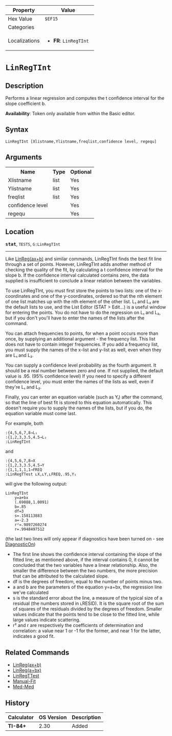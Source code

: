 | Property      | Value |
|---------------|-------|
| Hex Value     | `$EF15`|
| Categories    | <ul></ul> |
| Localizations | <ul><li><b>FR</b>: `LinRegTInt `</li></ul> |

# `LinRegTInt `

## Description
Performs a linear regression and computes the t confidence interval for the slope coefficient b.


<b>Availability</b>: Token only available from within the Basic editor.

## Syntax
`LinRegTInt [Xlistname,Ylistname,freqlist,confidence level, regequ]`

## Arguments
<table>
<tr><th>Name</th><th>Type</th><th>Optional</th></tr>

<tr><td>Xlistname</td><td>list</td><td>Yes</td></tr>

<tr><td>Ylistname</td><td>list</td><td>Yes</td></tr>

<tr><td>freqlist</td><td>list</td><td>Yes</td></tr>

<tr><td>confidence level</td><td></td><td>Yes</td></tr>

<tr><td>regequ</td><td></td><td>Yes</td></tr>

</table>

## Location
<tt><kbd><b>stat</b></kbd></tt>, `TESTS`, `G:LinRegTInt`
<hr>

Like [LinReg(ax+b)](linreg-ax-b) and similar commands, LinRegTInt finds the best fit line through a set of points. However, LinRegTInt adds another method of checking the quality of the fit, by calculating a t confidence interval for the slope b. If the confidence interval calculated contains zero, the data supplied is insufficient to conclude a linear relation between the variables.

To use LinRegTInt, you must first store the points to two lists: one of the x-coordinates and one of the y-coordinates, ordered so that the nth element of one list matches up with the nth element of the other list. L₁ and L₂ are the default lists to use, and the List Editor (STAT > Edit…) is a useful window for entering the points. You do not have to do the regression on L₁ and L₂, but if you don't you'll have to enter the names of the lists after the command.

You can attach frequencies to points, for when a point occurs more than once, by supplying an additional argument - the frequency list. This list does not have to contain integer frequencies. If you add a frequency list, you must supply the names of the x-list and y-list as well, even when they are L₁ and L₂.

You can supply a confidence level probability as the fourth argument. It should be a real number between zero and one. If not supplied, the default value is .95. (95% confidence level) If you need to specify a different confidence level, you must enter the names of the lists as well, even if they're L₁ and L₂.

Finally, you can enter an equation variable (such as Y₁) after the command, so that the line of best fit is stored to this equation automatically. This doesn't require you to supply the names of the lists, but if you do, the equation variable must come last.

For example, both

```ti-basic
:{4,5,6,7,8→L₁
:{1,2,3,3.5,4.5→L₂
:LinRegTInt
```

and

```ti-basic
:{4,5,6,7,8→X
:{1,2,3,3.5,4.5→Y
:{1,1,1,1,1→FREQ
:LinRegTTest ʟX,ʟY,ʟFREQ,.95,Y₁
```

will give the following output:

```ti-basic
LinRegTInt
    y=a+bx
    (.69088,1.0091)
    b=.85
    df=3
    s=.158113883
    a=-2.3
    r²=.9897260274
    r=.9948497512
```

(the last two lines will only appear if diagnostics have been turned on - see [DiagnosticOn](DiagnosticOn.md))

*   The first line shows the confidence interval containing the slope of the fitted line; as mentioned above, if the interval contains 0, it cannot be concluded that the two variables have a linear relationship. Also, the smaller the difference between the two numbers, the more precision that can be attributed to the calculated slope.
*   df is the degrees of freedom, equal to the number of points minus two.
*   a and b are the parameters of the equation y=a+bx, the regression line we've calculated
*   s is the standard error about the line, a measure of the typical size of a residual (the numbers stored in ʟRESID). It is the square root of the sum of squares of the residuals divided by the degrees of freedom. Smaller values indicate that the points tend to be close to the fitted line, while large values indicate scattering.
*   r² and r are respectively the coefficients of determination and correlation: a value near 1 or -1 for the former, and near 1 for the latter, indicates a good fit.

## Related Commands

*   [LinReg(ax+b)](linreg-ax-b)
*   [LinReg(a+bx)](linreg-a-bx)
*   [LinRegTTest](LinRegTTest.md)
*   [Manual-Fit](Manual-Fit.md)
*   [Med-Med](Med-Med.md)

## History
| Calculator | OS Version | Description |
|------------|------------|-------------|
| <b>TI-84+</b> | 2.30 | Added |


